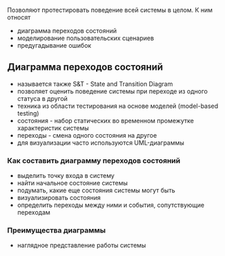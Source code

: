 Позволяют протестировать поведение всей системы в целом. К ним относят
- диаграмма переходов состояний
- моделирование пользовательских сценариев
- предугадывание ошибок

## Диаграмма переходов состояний
- называется также S&T - State and Transition Diagram
- позволяет оценить поведение системы при переходе из одного статуса в другой
- техника из области тестирования на основе моделей (model-based testing)
- состояния - набор статических во временном промежутке характеристик системы
- переходы - смена одного состояния на другое
- для визуализации часто используются UML-диаграммы

### Как составить диаграмму переходов состояний
- выделить точку входа в систему
- найти начальное состояние системы
- подумать, какие еще состояния системы могут быть
- визуализировать состояния
- определить переходы между ними и события, сопутствующие переходам

### Преимущества диаграммы
- наглядное представление работы системы



